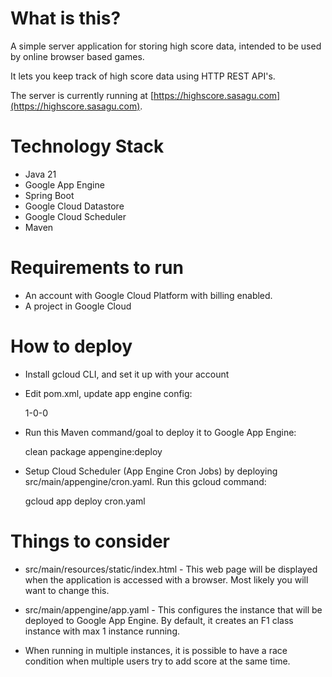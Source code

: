 # What is this?

A simple server application for storing high score data, intended to be used by online browser based games.

It lets you keep track of high score data using HTTP REST API's.

The server is currently running at [https://highscore.sasagu.com](https://highscore.sasagu.com).

# Technology Stack

- Java 21
- Google App Engine
- Spring Boot
- Google Cloud Datastore
- Google Cloud Scheduler
- Maven

# Requirements to run

- An account with Google Cloud Platform with billing enabled.
- A project in Google Cloud

# How to deploy

- Install gcloud CLI, and set it up with your account

- Edit pom.xml, update app engine config:
	
	<configuration>
		<version>1-0-0</version>
		<!-- 
			set your google cloud project id here.
			Or set it with system property.
			Example: clean package -Dapp.deploy.projectId=[your_project_id] appengine:deploy
		-->
		<projectId></projectId>
	</configuration>	
	
- Run this Maven command/goal to deploy it to Google App Engine: 	

	clean package appengine:deploy
	
- Setup Cloud Scheduler (App Engine Cron Jobs) by deploying src/main/appengine/cron.yaml.
Run this gcloud command:

	gcloud app deploy cron.yaml
	
# Things to consider

- src/main/resources/static/index.html - This web page will be displayed when the application
 is accessed with a browser. Most likely you will want to change this.
 
- src/main/appengine/app.yaml - This configures the instance that will be deployed to Google App Engine. 
By default, it creates an F1 class instance with max 1 instance running.

- When running in multiple instances, it is possible to have a race condition when multiple users
try to add score at the same time.
